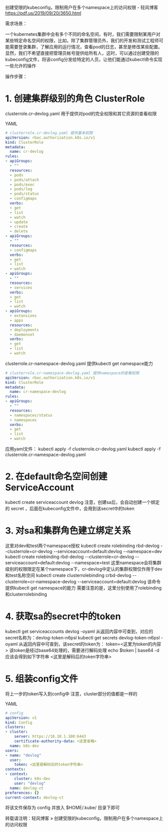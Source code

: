 创建受限的kubeconfig，限制用户在多个namespace上的访问权限 - 轻风博客 https://pdf.us/2019/09/20/3650.html

需求场景：

一个kubernetes集群中会有多个不同的命名空间，有时，我们需要限制某用户对某些特定命名空间的权限，比如，除了集群管理员外，我们的开发和测试工程师可能需要登录集群，了解应用的运行情况，查看pod的日志，甚至是修改某些配置。显然，我们不希望直接把管理员帐号提供给所有人，这时，可以通过创建受限的kubeconfig文件，将该config分发给特定的人员，让他们能通过kubectl命令实现一些允许的操作

操作步骤：

# 1. 创建集群级别的角色 ClusterRole

clusterrole.cr-devlog.yaml 用于提供对pod的完全权限和其它资源的查看权限

YAML
```yaml
# clusterrole.cr-devlog.yaml 提供基本权限
apiVersion: rbac.authorization.k8s.io/v1
kind: ClusterRole
metadata:
  name: cr-devlog
rules:
- apiGroups:
  - ""
  resources:
  - pods
  - pods/attach
  - pods/exec
  - pods/log
  - pods/status
  - configmaps
  verbs:
  - get
  - list
  - watch
  - update
  - create
  - delete
- apiGroups:
  - ""
  resources:
  - configmaps
  verbs:
  - get
  - list
  - watch
- apiGroups:
  - ""
  resources:
  - services
  verbs:
  - get
  - list
  - watch
- apiGroups:
  - extensions
  - apps
  resources:
  - deployments
  - daemonset
  verbs:
  - get
  - list
  - watch
```
clusterrole.cr-namespace-devlog.yaml 提供kubectl get namespace能力

```yaml
# clusterrole.cr-namespace-devlog.yaml 提供namespace的查看权限
apiVersion: rbac.authorization.k8s.io/v1
kind: ClusterRole
metadata:
  name: cr-namespace-devlog
rules:
- apiGroups:
  - ""
  resources:
  - namespaces/status
  - namespaces
  verbs:
  - get
  - list
  - watch
```
应用yaml文件：
kubectl apply -f clusterrole.cr-devlog.yaml
kubectl apply -f clusterrole.cr-namespace-devlog.yaml

# 2. 在default命名空间创建 ServiceAccount

kubectl create serviceaccount devlog
注意，创建sa后，会自动创建一个绑定的 secret ，后面在kubeconfig文件中，会用到该secret中的token

# 3. 对sa和集群角色建立绑定关系

这里对dev和test两个namespace授权
kubectl create rolebinding rbd-devlog --clusterrole=cr-devlog --serviceaccount=default:devlog --namespace=dev
kubectl create rolebinding rbd-devlog --clusterrole=cr-devlog --serviceaccount=default:devlog --namespace=test
这里namespace会将集群级别的权限限定在某个namespace下，cr-devlog中定认的集群权限仅作用于dev和test名称空间
kubectl create clusterrolebinding crbd-devlog --clusterrole=cr-namespace-devlog --serviceaccount=default:devlog
该命令提供kubectl get namespace的能力
需要注意的是，这里分别使用了rolebinding和clusterrolebinding

# 4. 获取sa的secret中的token

kubectl get serviceaccounts devlog -oyaml
从返回内容中可查到，对应的secret名称为：devlog-token-n6psl
kubectl get secrets devlog-token-n6psl -oyaml
从返回内容中可查到，该secret的token为：
token=<这里为token的内容>
该token是经过base64处理的，需要进行解码处理
echo $token | base64 -d
应该会得到如下字符串
<这里是解码后的token字符串>

# 5. 组装config文件

将上一步的token写入到config中
注意，cluster部分的值都是一样的

YAML
```yaml
# config
apiVersion: v1
kind: Config
clusters:
- cluster:
    server: https://10.10.1.100:6443
    certificate-authority-data: <这里省略>
  name: k8s-dev
users:
- name: "devlog"
  user:
    token: <这里是解码后的token字符串>
contexts:
- context:
    cluster: k8s-dev
    user: "devlog"
  name: devlog-ct
preferences: {}
current-context: devlog-ct
```
将该文件保存为 config 并放入 $HOME/.kube/ 目录下即可

转载请注明：轻风博客 » 创建受限的kubeconfig，限制用户在多个namespace上的访问权限